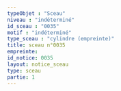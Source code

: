 ```yaml
---
typeObjet : "Sceau"
niveau : "indéterminé"
id_sceau : "0035"
motif : "indéterminé"
type_sceau : "cylindre (empreinte)"
title: sceau n°0035
empreinte: 
id_notice: 0035
layout: notice_sceau
type: sceau
partie: 1
---
```

